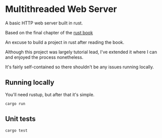 # Multithreaded Web Server
A basic HTTP web server built in rust.

Based on the final chapter of the [rust book](https://doc.rust-lang.org/stable/book/ch20-00-final-project-a-web-server.html)

An excuse to build a project in rust after reading the book.

Although this project was largely tutorial lead, I've extended it where I can and enjoyed the process nonetheless.

It's fairly self-contained so there shouldn't be any issues running locally.

## Running locally
You'll need rustup, but after that it's simple.

```shell
cargo run
```

## Unit tests
```shell
cargo test
```
